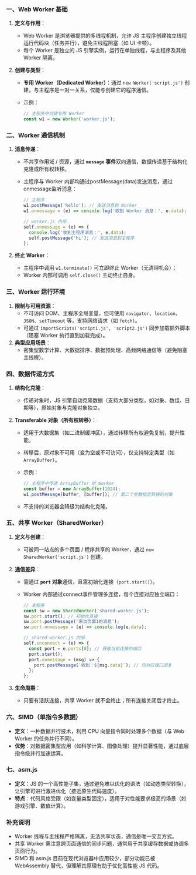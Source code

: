 ### 一、Web Worker 基础

1. **定义与作用**：

   - Web Worker 是浏览器提供的多线程机制，允许 JS 主程序创建独立线程运行代码块（任务并行），避免主线程阻塞（如 UI 卡顿）。
   - 每个 Worker 是独立的 JS 引擎实例，运行在单独线程，与主程序及其他 Worker 隔离。

2. **创建与类型**：

   - **专用 Worker（Dedicated Worker）**：通过 `new Worker('script.js')` 创建，与主程序是一对一关系，仅能与创建它的程序通信。

   - 示例：

     ```js
     // 主程序中创建专用 Worker
     const w1 = new Worker('worker.js');
     ```

### 二、Worker 通信机制

1. **消息传递**：

   - 不共享作用域 / 资源，通过 **`message` 事件**双向通信，数据传递基于结构化克隆或所有权转移。

   - 主程序与 Worker 内部均通过postMessage(data)发送消息，通过onmessage监听消息：

     ```js
     // 主程序
     w1.postMessage('hello'); // 发送消息到 Worker
     w1.onmessage = (e) => console.log('收到 Worker 消息：', e.data);
     
     // worker.js 内部
     self.onmessage = (e) => {
       console.log('收到主程序消息：', e.data);
       self.postMessage('hi'); // 发送消息到主程序
     };
     ```

2. **终止 Worker**：

   - 主程序中调用 `w1.terminate()` 可立即终止 Worker（无清理机会）；
   - Worker 内部可调用 `self.close()` 主动终止自身。

### 三、Worker 运行环境

1. **限制与可用资源**：
   - 不可访问 DOM、主程序全局变量，但可使用 `navigator`、`location`、`JSON`、`setTimeout` 等，支持网络请求（如 `fetch`）。
   - 可通过 `importScripts('script1.js', 'script2.js')` 同步加载额外脚本（阻塞 Worker 执行直到加载完成）。
2. **典型应用场景**：
   - 密集型数学计算、大数据排序、数据预处理、高频网络通信等（避免阻塞主线程）。

### 四、数据传递方式

1. **结构化克隆**：

   - 传递对象时，JS 引擎自动克隆数据（支持大部分类型，如对象、数组、日期等），原始对象与克隆对象独立。

2. **Transferable 对象（所有权转移）**：

   - 适用于大数据集（如二进制缓冲区），通过转移所有权避免复制，提升性能。

   - 转移后，原对象不可用（变为空或不可访问），仅支持特定类型（如 `ArrayBuffer`）。

   - 示例：

     ```js
     // 主程序中传递 ArrayBuffer 给 Worker
     const buffer = new ArrayBuffer(1024);
     w1.postMessage(buffer, [buffer]); // 第二个参数指定转移的对象
     ```

   - 不支持的浏览器会降级为结构化克隆。

### 五、共享 Worker（SharedWorker）

1. **定义与创建**：

   - 可被同一站点的多个页面 / 程序共享的 Worker，通过 `new SharedWorker('script.js')` 创建。

2. **通信差异**：

   - 需通过 **`port` 对象**通信，且需初始化连接（`port.start()`）。

   - Worker 内部通过connect事件管理多连接，每个连接对应独立端口：

     ```js
     // 主程序
     const sw = new SharedWorker('shared-worker.js');
     sw.port.start(); // 初始化连接
     sw.port.postMessage('来自页面1的消息');
     sw.port.onmessage = (e) => console.log(e.data);
     
     // shared-worker.js 内部
     self.onconnect = (e) => {
       const port = e.ports[0]; // 获取当前连接的端口
       port.start();
       port.onmessage = (msg) => {
         port.postMessage(`收到：${msg.data}`); // 向对应端口回复
       };
     };
     ```

3. **生命周期**：

   - 只要有活跃连接，共享 Worker 就不会终止；所有连接关闭后才终止。

### 六、SIMD（单指令多数据）

- **定义**：一种数据并行技术，利用 CPU 向量指令同时处理多个数据（与 Web Worker 的任务并行不同）。
- **优势**：对数据密集型应用（如科学计算、图像处理）提升显著性能，通过底层指令级并行加速运算。

### 七、asm.js

- **定义**：JS 的一个高性能子集，通过避免难以优化的语法（如动态类型转换），让引擎可进行激进优化（接近原生代码速度）。
- **特点**：代码风格受限（如变量类型固定），适用于对性能要求极高的场景（如游戏引擎、数值计算）。

### 补充说明

- Worker 线程与主线程严格隔离，无法共享状态，通信是唯一交互方式。
- 共享 Worker 需注意跨页面通信的同步问题，通常用于共享缓存数据或协调多页面行为。
- SIMD 和 asm.js 目前在现代浏览器中应用较少，部分功能已被 WebAssembly 替代，但理解其原理有助于优化高性能 JS 代码。